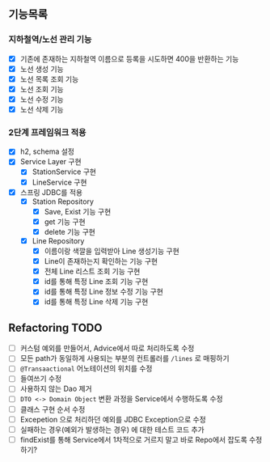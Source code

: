 ## 기능목록

### 지하철역/노선 관리 기능
- [x] 기존에 존재하는 지하철역 이름으로 등록을 시도하면 400을 반환하는 기능
- [x] 노선 생성 기능
- [x] 노선 목록 조회 기능
- [x] 노선 조회 기능
- [x] 노선 수정 기능
- [x] 노선 삭제 기능

### 2단계 프레임워크 적용
- [x] h2, schema 설정
- [x] Service Layer 구현 
    - [x] StationService 구현
    - [x] LineService 구현
  
- [x] 스프링 JDBC를 적용
    - [x] Station Repository
        - [x] Save, Exist 기능 구현
        - [x] get 기능 구현
        - [x] delete 기능 구현
    - [x] Line Repository
        - [x] 이름이랑 색깔을 입력받아 Line 생성기능 구현
        - [x] Line이 존재하는지 확인하는 기능 구현
        - [x] 전체 Line 리스트 조회 기능 구현
        - [x] id를 통해 특정 Line 조회 기능 구현
        - [x] id를 통해 특정 Line 정보 수정 기능 구현
        - [x] id를 통해 특정 Line 삭제 기능 구현
    
## Refactoring TODO
- [ ] 커스텀 예외를 만들어서, Advice에서 따로 처리하도록 수정
- [ ] 모든 path가 동일하게 사용되는 부분의 컨트롤러를 `/lines` 로 매핑하기
- [ ] `@Transaactional` 어노테이션의 위치를 수정
- [ ] 들여쓰기 수정
- [ ] 사용하지 않는 Dao 제거
- [ ] `DTO <-> Domain Object` 변환 과정을 Service에서 수행하도록 수정
- [ ] 클래스 구현 순서 수정
- [ ] Excepetion 으로 처리하던 예외를 JDBC Exception으로 수정
- [ ] 실패하는 경우(예외가 발생하는 경우) 에 대한 테스트 코드 추가
- [ ] findExist를 통해 Service에서 1차적으로 거르지 말고 바로 Repo에서 잡도록 수정하기?